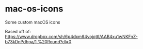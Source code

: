 # mac-os-icons
Some custom macOS icons

Based off of: https://www.dropbox.com/sh/6p4dxm64vojqttl/AAB4xu1wNKFnZ-b73kDnPdhpa/1.%20Round?dl=0
